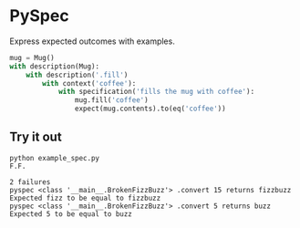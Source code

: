 # PySpec

Express expected outcomes with examples.

```python
mug = Mug()
with description(Mug):
    with description('.fill')
        with context('coffee'):
            with specification('fills the mug with coffee'):
                mug.fill('coffee')
                expect(mug.contents).to(eq('coffee'))
```

## Try it out

    python example_spec.py
    F.F.

    2 failures
    pyspec <class '__main__.BrokenFizzBuzz'> .convert 15 returns fizzbuzz
    Expected fizz to be equal to fizzbuzz
    pyspec <class '__main__.BrokenFizzBuzz'> .convert 5 returns buzz
    Expected 5 to be equal to buzz
